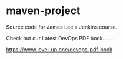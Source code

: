 # maven-project
Source code for James Lee's Jenkins course.

Check out our Latest DevOps PDF book........



https://www.level-up.one/devops-pdf-book
